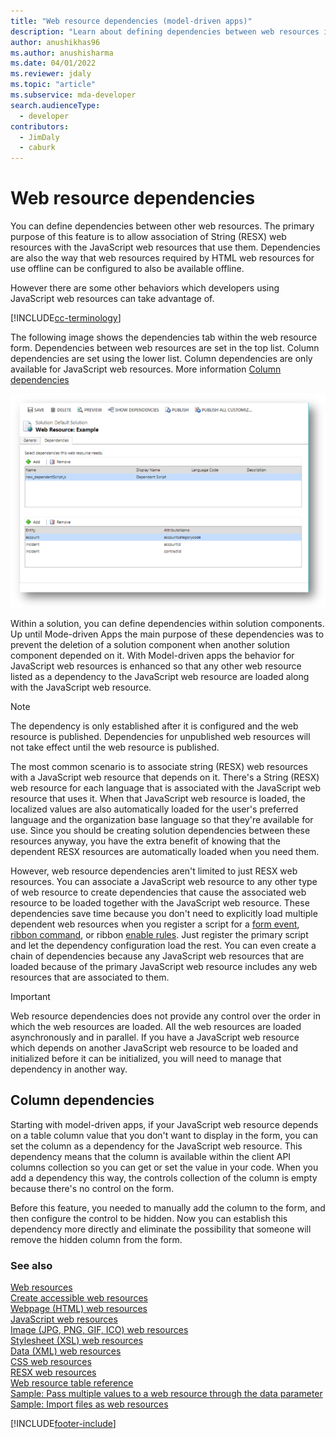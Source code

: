 ```yaml
---
title: "Web resource dependencies (model-driven apps)"
description: "Learn about defining dependencies between web resources in Microsoft Dataverse"
author: anushikhas96
ms.author: anushisharma
ms.date: 04/01/2022
ms.reviewer: jdaly
ms.topic: "article"
ms.subservice: mda-developer
search.audienceType: 
  - developer
contributors: 
  - JimDaly
  - caburk
---
```

# Web resource dependencies

You can define dependencies between other web resources. The primary purpose of this feature is to allow association of String (RESX) web resources with the JavaScript web resources that use them. Dependencies are also the way that web resources required by HTML web resources for use offline can be configured to also be available offline. 

However there are some other behaviors which developers using JavaScript web resources can take advantage of.

[!INCLUDE[cc-terminology](../data-platform/includes/cc-terminology.md)]

The following image shows the dependencies tab within the web resource form. Dependencies between web resources are set in the top list. Column dependencies are set using the lower list. Column dependencies are only available for JavaScript web resources. More information [Column dependencies](#column-dependencies)

![web resource dependencies tab.](media/web-resource-dependencies.PNG)

Within a solution, you can define dependencies within solution components. Up until Mode-driven Apps the main purpose of these dependencies was to prevent the deletion of a solution component when another solution component depended on it. With Model-driven apps the behavior for JavaScript web resources is enhanced so that any other web resource listed as a dependency to the JavaScript web resource are loaded along with the JavaScript web resource.

> [!NOTE]
> The dependency is only established after it is configured and the web resource is published. Dependencies for unpublished web resources will not take effect until the web resource is published.

The most common scenario is to associate string (RESX) web resources with a JavaScript web resource that depends on it. There's a String (RESX) web resource for each language that is associated with the JavaScript web resource that uses it. When that JavaScript web resource is loaded, the localized values are also automatically loaded for the user's preferred language and the organization base language so that they're available for use. Since you should be creating solution dependencies between these resources anyway, you have the extra benefit of knowing that the dependent RESX resources are automatically loaded when you need them.

However, web resource dependencies aren't limited to just RESX web resources. You can associate a JavaScript web resource to any other type of web resource to create dependencies that cause the associated web resource to be loaded together with the JavaScript web resource. These dependencies save time because you don't need to explicitly load multiple dependent web resources when you register a script for a [form event](./clientapi/reference/events.md#form-events), [ribbon command](./define-ribbon-commands.md), or ribbon [enable rules](./define-ribbon-enable-rules.md). Just register the primary script and let the dependency configuration load the rest. You can even create a chain of dependencies because any JavaScript web resources that are loaded because of the primary JavaScript web resource includes any web resources that are associated to them.

> [!IMPORTANT]
> Web resource dependencies does not provide any control over the order in which the web resources are loaded. All the web resources are loaded asynchronously and in parallel. If you have a JavaScript web resource which depends on another JavaScript web resource to be loaded and initialized before it can be initialized, you will need to manage that dependency in another way.

## Column dependencies

Starting with model-driven apps, if your JavaScript web resource depends on a table column value that you don't want to display in the form, you can set the column as a dependency for the JavaScript web resource. This dependency means that the column is available within the client API columns collection so you can get or set the value in your code. When you add a dependency this way, the controls collection of the column is empty because there's no control on the form.

Before this feature, you needed to manually add the column to the form, and then configure the control to be hidden. Now you can establish this dependency more directly and eliminate the possibility that someone will remove the hidden column from the form.


### See also

[Web resources](web-resources.md)   
[Create accessible web resources](create-accessible-web-resources.md)   
[Webpage (HTML) web resources](webpage-html-web-resources.md)   
[JavaScript web resources](script-jscript-web-resources.md)   
[Image (JPG, PNG, GIF, ICO) web resources](image-web-resources.md)   
[Stylesheet (XSL) web resources](stylesheet-xsl-web-resources.md)   
[Data (XML) web resources](data-xml-web-resources.md)   
[CSS web resources](css-web-resources.md)   
[RESX web resources](resx-web-resources.md)   
[Web resource table reference](../data-platform/reference/entities/webresource.md)   
[Sample: Pass multiple values to a  web resource through the data parameter](sample-pass-multiple-values-web-resource-through-data-parameter.md)   
[Sample: Import files as web resources](sample-import-files-web-resources.md)   


[!INCLUDE[footer-include](../../includes/footer-banner.md)]
